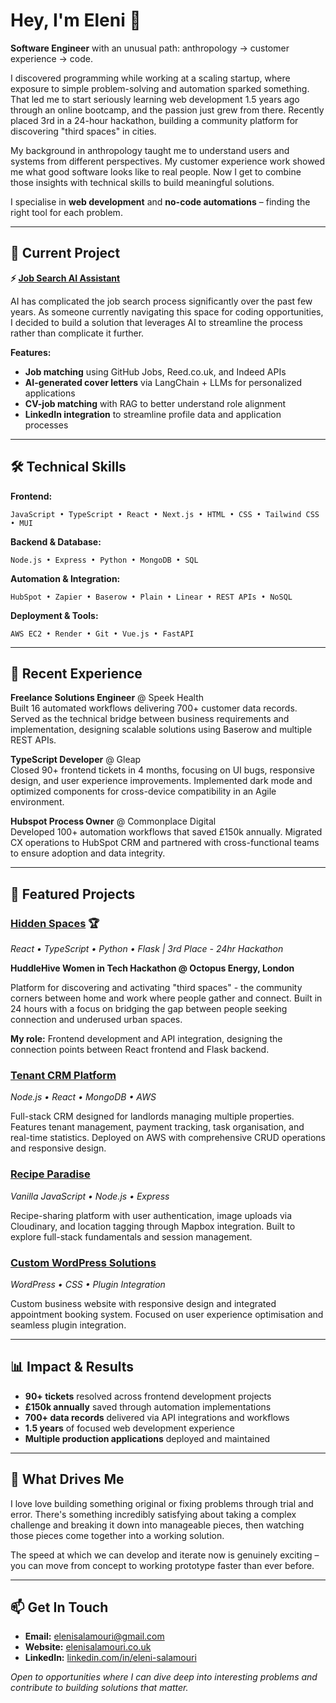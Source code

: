 # Hey, I'm Eleni 👋

**Software Engineer** with an unusual path: anthropology → customer experience → code.

I discovered programming while working at a scaling startup, where exposure to simple problem-solving and automation sparked something. That led me to start seriously learning web development 1.5 years ago through an online bootcamp, and the passion just grew from there. Recently placed 3rd in a 24-hour hackathon, building a community platform for discovering "third spaces" in cities.

My background in anthropology taught me to understand users and systems from different perspectives. My customer experience work showed me what good software looks like to real people. Now I get to combine those insights with technical skills to build meaningful solutions.

I specialise in **web development** and **no-code automations** – finding the right tool for each problem.

---

## 🔧 Current Project

**⚡ [Job Search AI Assistant](https://github.com/elenisal94/job-search-ai)** 

AI has complicated the job search process significantly over the past few years. As someone currently navigating this space for coding opportunities, I decided to build a solution that leverages AI to streamline the process rather than complicate it further.

**Features:**
- **Job matching** using GitHub Jobs, Reed.co.uk, and Indeed APIs
- **AI-generated cover letters** via LangChain + LLMs for personalized applications
- **CV-job matching** with RAG to better understand role alignment
- **LinkedIn integration** to streamline profile data and application processes

---

## 🛠️ Technical Skills

**Frontend:**
```
JavaScript • TypeScript • React • Next.js • HTML • CSS • Tailwind CSS • MUI
```

**Backend & Database:**
```
Node.js • Express • Python • MongoDB • SQL
```

**Automation & Integration:**
```
HubSpot • Zapier • Baserow • Plain • Linear • REST APIs • NoSQL
```

**Deployment & Tools:**
```
AWS EC2 • Render • Git • Vue.js • FastAPI
```

---

## 💼 Recent Experience

**Freelance Solutions Engineer** @ Speek Health  
Built 16 automated workflows delivering 700+ customer data records. Served as the technical bridge between business requirements and implementation, designing scalable solutions using Baserow and multiple REST APIs.

**TypeScript Developer** @ Gleap  
Closed 90+ frontend tickets in 4 months, focusing on UI bugs, responsive design, and user experience improvements. Implemented dark mode and optimized components for cross-device compatibility in an Agile environment.

**Hubspot Process Owner** @ Commonplace Digital  
Developed 100+ automation workflows that saved £150k annually. Migrated CX operations to HubSpot CRM and partnered with cross-functional teams to ensure adoption and data integrity.

---

## 🚀 Featured Projects

### [Hidden Spaces](https://github.com/elenisal94/huddlehive_muses) 🏆
*React • TypeScript • Python • Flask | 3rd Place - 24hr Hackathon*

**HuddleHive Women in Tech Hackathon @ Octopus Energy, London**

Platform for discovering and activating "third spaces" - the community corners between home and work where people gather and connect. Built in 24 hours with a focus on bridging the gap between people seeking connection and underused urban spaces.

**My role:** Frontend development and API integration, designing the connection points between React frontend and Flask backend.

### [Tenant CRM Platform](https://github.com/elenisal94/Flatmates-crm)
*Node.js • React • MongoDB • AWS*

Full-stack CRM designed for landlords managing multiple properties. Features tenant management, payment tracking, task organisation, and real-time statistics. Deployed on AWS with comprehensive CRUD operations and responsive design.

### [Recipe Paradise](https://github.com/elenisal94/Recipe-app)
*Vanilla JavaScript • Node.js • Express*

Recipe-sharing platform with user authentication, image uploads via Cloudinary, and location tagging through Mapbox integration. Built to explore full-stack fundamentals and session management.

### [Custom WordPress Solutions](https://joelbarber.pro/)
*WordPress • CSS • Plugin Integration*

Custom business website with responsive design and integrated appointment booking system. Focused on user experience optimisation and seamless plugin integration.

---

## 📊 Impact & Results

- **90+ tickets** resolved across frontend development projects
- **£150k annually** saved through automation implementations
- **700+ data records** delivered via API integrations and workflows
- **1.5 years** of focused web development experience
- **Multiple production applications** deployed and maintained

---

## 🎯 What Drives Me

I love love building something original or fixing problems through trial and error. There's something incredibly satisfying about taking a complex challenge and breaking it down into manageable pieces, then watching those pieces come together into a working solution.

The speed at which we can develop and iterate now is genuinely exciting – you can move from concept to working prototype faster than ever before.

---

## 📫 Get In Touch

- **Email:** elenisalamouri@gmail.com  
- **Website:** [elenisalamouri.co.uk](https://elenisalamouri.co.uk/)  
- **LinkedIn:** [linkedin.com/in/eleni-salamouri](https://www.linkedin.com/in/eleni-salamouri)

*Open to opportunities where I can dive deep into interesting problems and contribute to building solutions that matter.*
